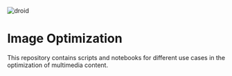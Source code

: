 ![droid](https://github.com/user-attachments/assets/a9a10f7b-c2a8-442e-9e7d-13586956e9ec)
# Image Optimization
This repository contains scripts and notebooks for different use cases in the optimization of multimedia content.
